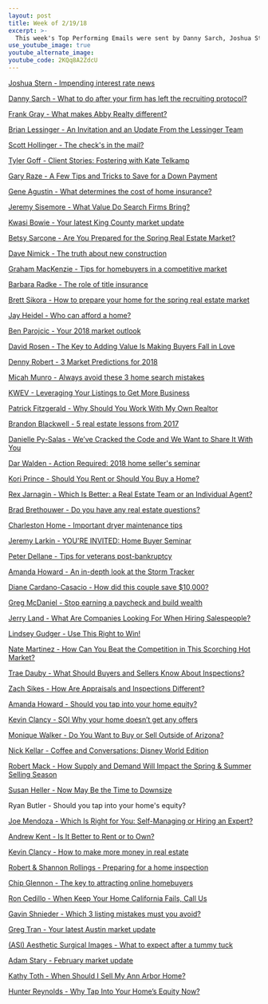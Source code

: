 ```yaml
---
layout: post
title: Week of 2/19/18
excerpt: >-
  This week's Top Performing Emails were sent by Danny Sarch, Joshua Stern, Frank Gray, Brian Lessinger, and Scott Hollinger
use_youtube_image: true
youtube_alternate_image:
youtube_code: 2KQq8A2ZdcU
---
```

<a href="https://t.e2ma.net/webview/cmcol/df1b963961eaefcc5088bc851af4fc3a" target="_blank">Joshua Stern - 	Impending interest rate news</a>

<a href="https://t.e2ma.net/webview/fku0x/840311e3aab5b107e4cc4004a36dce72" target="_blank">Danny Sarch - What to do after your firm has left the recruiting protocol?</a>

<a href="https://t.e2ma.net/webview/zatyk/88239fd2c1de7351c01ba713c89b27d7" target="_blank">Frank Gray - What makes Abby Realty different?</a>

<a href="https://t.e2ma.net/webview/tvibx/4f7f2b80c99417f8e5a3be001eef340f" target="_blank">Brian Lessinger - An Invitation and an Update From the Lessinger Team</a>

<a href="https://t.e2ma.net/webview/fflppb/ed5c44f24c0a1e3c0c65b6c39ea2a9f7" target="_blank">Scott Hollinger - The check's in the mail?</a>

<a href="https://t.e2ma.net/webview/mdqlhe/6732146fe35a80edf0a4592be5da456f" target="_blank">Tyler Goff - Client Stories: Fostering with Kate Telkamp</a>

<a href="https://t.e2ma.net/webview/qs8u4/7b35f34570f6400c67bb1fb2fa5ee164" target="_blank">Gary Raze - A Few Tips and Tricks to Save for a Down Payment</a>

<a href="https://t.e2ma.net/webview/n6iul/8ab3de186210fd1e0e798f96f4839a77" target="_blank">Gene Agustin - What determines the cost of home insurance?</a>

<a href="https://t.e2ma.net/webview/rs4bz/e8b6b41bfc00c90d4512f35d0acfd5fb" target="_blank">Jeremy Sisemore - What Value Do Search Firms Bring?</a>

<a href="https://t.e2ma.net/webview/iaf54/fe6eef4648cc2a8913dac44292c3531f" target="_blank">Kwasi Bowie - Your latest King County market update</a>

<a href="https://t.e2ma.net/webview/fxc4j/66221c34b3d85bd355f9ecfb67ba78ba" target="_blank">Betsy Sarcone - Are You Prepared for the Spring Real Estate Market?</a>

<a href="https://t.e2ma.net/webview/efz5u/2b649cd13e41d826efbbfa88f275601c" target="_blank">Dave Nimick - The truth about new construction</a>

<a href="https://t.e2ma.net/webview/mcunkb/bc1ea1710e4d3a63ac71d70158db3dc4" target="_blank">Graham MacKenzie - Tips for homebuyers in a competitive market</a>

<a href="https://t.e2ma.net/webview/xba9w/74647bd1b1e593fa6e97e4a6e53f6f0e" target="_blank">Barbara Radke - The role of title insurance</a>

<a href="https://t.e2ma.net/webview/pxgicc/317efcbd610be1238332d3efc4d61ea5" target="_blank">Brett Sikora - How to prepare your home for the spring real estate market</a>

<a href="https://t.e2ma.net/webview/vlh62g/ac26ef7cae01dc38853e27d45072a6b9" target="_blank">Jay Heidel - Who can afford a home?</a>

<a href="https://t.e2ma.net/webview/9i1gub/761168841c5d4a525d9f9bd63a26b925" target="_blank">Ben Parojcic - Your 2018 market outlook</a>

<a href="https://t.e2ma.net/webview/o4ulpj/66bc4c897528a8700b079d3fe2d5f106" target="_blank">David Rosen - The Key to Adding Value Is Making Buyers Fall in Love</a>

<a href="https://t.e2ma.net/webview/i1sty/1bbafdcac68c38331afca2f627ec24c6" target="_blank">Denny Robert - 3 Market Predictions for 2018</a>

<a href="https://t.e2ma.net/webview/xn9g4/e086333affe72613e1a0b67b3ce12408" target="_blank">Micah Munro - Always avoid these 3 home search mistakes</a>

<a href="https://t.e2ma.net/webview/swgxnc/576bc2b56dd13fa1ee46c87b46e58b1c" target="_blank">KWEV - Leveraging Your Listings to Get More Business</a>

<a href="https://t.e2ma.net/webview/hq9iv/b25aba613efef439c231310bec944f48" target="_blank">Patrick Fitzgerald - Why Should You Work With My Own Realtor</a>

<a href="https://t.e2ma.net/webview/k4ekw/fa00559b887bd7286e9a5482296b5a76" target="_blank">Brandon Blackwell - 5 real estate lessons from 2017</a>

<a href="https://t.e2ma.net/webview/m78ggp/89f96b7a818f727d445fd8108ccc55e2" target="_blank">Danielle Py-Salas - 	We’ve Cracked the Code and We Want to Share It With You</a>

<a href="https://t.e2ma.net/webview/rjphq/dd6a37c806d66b2b640283544d21f99b" target="_blank">Dar Walden - Action Required: 2018 home seller's seminar</a>

<a href="https://t.e2ma.net/webview/bdzudb/64e18c1a1f5ad7e1f3246ba36179f3f1" target="_blank">Kori Prince - Should You Rent or Should You Buy a Home?</a>

<a href="https://t.e2ma.net/webview/3bvfr/914bf5d538031457e5e8bbd5c48d8125" target="_blank">Rex Jarnagin - Which Is Better: a Real Estate Team or an Individual Agent?</a>

<a href="https://t.e2ma.net/webview/swj49/89908007cb53916c074763c7370be1a3" target="_blank">Brad Brethouwer - Do you have any real estate questions?</a>

<a href="https://t.e2ma.net/webview/lkvxl/9eddba4144134cff4eb06488b49ca286" target="_blank">Charleston Home - 	Important dryer maintenance tips</a>

<a href="https://t.e2ma.net/webview/c28mo/f4cdb96f8be968813e76f9459f2bf82e" target="_blank">Jeremy Larkin - YOU'RE INVITED: Home Buyer Seminar</a>

<a href="https://t.e2ma.net/webview/uvgfo/b6f6a37d9b7579c0bd3ea19dc56a15d2" target="_blank">Peter Dellane - Tips for veterans post-bankruptcy</a>

<a href="https://t.e2ma.net/webview/j22h7/adb0d340a9fed4d097d13be16fe45a2b" target="_blank">Amanda Howard - An in-depth look at the Storm Tracker</a>

<a href="https://t.e2ma.net/webview/mbecab/1d14d66b9ed795ab636c2b7b84ecf79e" target="_blank">Diane Cardano-Casacio - How did this couple save $10,000?</a>

<a href="https://t.e2ma.net/webview/my43s/e04e3d51aab9938657b241b29fc2ab9c" target="_blank">Greg McDaniel - 	Stop earning a paycheck and build wealth</a>

<a href="https://t.e2ma.net/webview/gjs09/77fe2a8d1dfe54050a574a8f2f1c0890" target="_blank">Jerry Land - What Are Companies Looking For When Hiring Salespeople?</a>

<a href="https://t.e2ma.net/webview/c2v4m/1b9c8503f9c9b7b9485a063020ad5911" target="_blank">Lindsey Gudger - Use This Right to Win!</a>

<a href="https://t.e2ma.net/webview/rnpfo/32a49747c95ee6b60ba90bd32d5002e3" target="_blank">Nate Martinez - How Can You Beat the Competition in This Scorching Hot Market?</a>

<a href="https://t.e2ma.net/webview/dn9h9/90143cf6261fa5bb146fbdd745ad0563" target="_blank">Trae Dauby - 	What Should Buyers and Sellers Know About Inspections?</a>

<a href="https://t.e2ma.net/webview/fc32s/442a506ea5052bcfdf40682e03b53c6e" target="_blank">Zach Sikes - How Are Appraisals and Inspections Different?</a>

<a href="https://t.e2ma.net/webview/vbyh7/83ac92b6efd78c7e73073fc35f96c190" target="_blank">Amanda Howard - Should you tap into your home equity?</a>

<a href="https://t.e2ma.net/webview/773gm/83ecdb1014756a9c1c127b154841fab1" target="_blank">Kevin Clancy - SOI	Why your home doesn’t get any offers</a>

<a href="https://t.e2ma.net/webview/z37ygb/eba1d378d1d28f25b8d62797269487d1" target="_blank">Monique Walker - Do You Want to Buy or Sell Outside of Arizona?</a>

<a href="https://t.e2ma.net/webview/8xl35f/aadd8b784dfb9f8b0e8b78aca8667253" target="_blank">Nick Kellar - Coffee and Conversations: Disney World Edition</a>

<a href="https://t.e2ma.net/webview/ciy3x/a226940875987531a6b3339359599586" target="_blank">Robert Mack - 	How Supply and Demand Will Impact the Spring & Summer Selling Season</a>

<a href="https://t.e2ma.net/webview/uk2ul/e22c4b0008ef7b6cf1f582d340ca61de" target="_blank">Susan Heller - Now May Be the Time to Downsize</a>

Ryan Butler - Should you tap into your home's equity?

<a href="https://t.e2ma.net/webview/yg4loq/647ff156b7598d9d3c880aca8b46db33" target="_blank">Joe Mendoza - Which Is Right for You: Self-Managing or Hiring an Expert?</a>

<a href="https://t.e2ma.net/webview/u3oomb/27b0c2ef2c3a1a4b32c121ebc0729594" target="_blank">Andrew Kent - Is It Better to Rent or to Own?</a>

<a href="https://t.e2ma.net/webview/n04gm/298ca2a2933ee85b97001d0612bdf780" target="_blank">Kevin Clancy - How to make more money in real estate</a>

<a href="https://t.e2ma.net/webview/0ua9v/7e298640336a16dd96c533c02ac2b803" target="_blank">Robert & Shannon Rollings - 	Preparing for a home inspection</a>

<a href="https://t.e2ma.net/webview/30uoo/458a56620bb134b4acd28ef958f63a85" target="_blank">Chip Glennon - 	The key to attracting online homebuyers</a>

<a href="https://t.e2ma.net/webview/l4zk8/c264cc7eb4e24f190e41cbdd88a5fa25" target="_blank">Ron Cedillo - When Keep Your Home California Fails, Call Us</a>

<a href="https://t.e2ma.net/webview/uao15/f0e018bc5728f5689ab819cec4e9ff72" target="_blank">Gavin Shnieder - Which 3 listing mistakes must you avoid?</a>

<a href="https://t.e2ma.net/webview/cdwrtd/2f97652cb564c7a1a3dcf32cd514685c" target="_blank">Greg Tran - Your latest Austin market update</a>

<a href="https://t.e2ma.net/webview/26stu/604bea730674fe10028f30afc30f0efd" target="_blank">(ASI) Aesthetic Surgical Images - What to expect after a tummy tuck</a>

<a href="https://t.e2ma.net/webview/bvg44/e4384cc0632f60505d9043f09d5404b0" target="_blank">Adam Stary - February market update</a>

<a href="https://t.e2ma.net/webview/5g59h/8eeb677292a3e217f97a234f7c695457" target="_blank">Kathy Toth - When Should I Sell My Ann Arbor Home?</a>

<a href="https://t.e2ma.net/webview/qml99/0031d4414a080ab09d21878651ee15cd" target="_blank">Hunter Reynolds - Why Tap Into Your Home’s Equity Now?</a>
